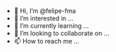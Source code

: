 - 👋 Hi, I’m @felipe-fma
- 👀 I’m interested in ...
- 🌱 I’m currently learning ...
- 💞️ I’m looking to collaborate on ...
- 📫 How to reach me ...

<!---
felipe-fma/felipe-fma is a ✨ special ✨ repository because its `README.md` (this file) appears on your GitHub profile.
You can click the Preview link to take a look at your changes.
--->



